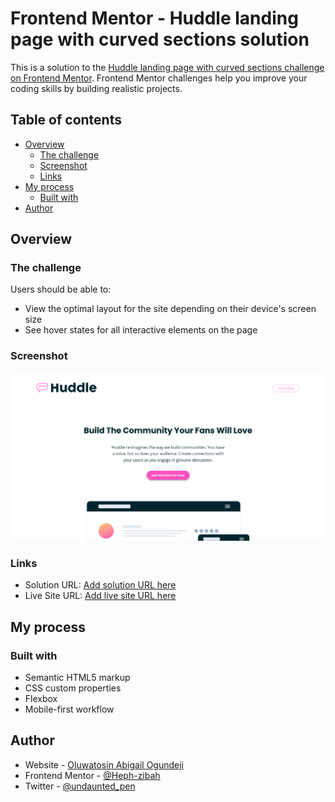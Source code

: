 # Frontend Mentor - Huddle landing page with curved sections solution

This is a solution to the [Huddle landing page with curved sections challenge on Frontend Mentor](https://www.frontendmentor.io/challenges/huddle-landing-page-with-curved-sections-5ca5ecd01e82137ec91a50f2). Frontend Mentor challenges help you improve your coding skills by building realistic projects.

## Table of contents

- [Overview](#overview)
  - [The challenge](#the-challenge)
  - [Screenshot](#screenshot)
  - [Links](#links)
- [My process](#my-process)
  - [Built with](#built-with)
- [Author](#author)

## Overview

### The challenge

Users should be able to:

- View the optimal layout for the site depending on their device's screen size
- See hover states for all interactive elements on the page

### Screenshot

![screenshot](./designs/screenshot.png)

### Links

- Solution URL: [Add solution URL here](https://www.frontendmentor.io/challenges/huddle-landing-page-with-curved-sections-5ca5ecd01e82137ec91a50f2/hub/responsive-landing-page-using-html-css-and-js-4XRppO2Dvv)
- Live Site URL: [Add live site URL here](https://huddle-landing-page-curve-frontend.netlify.app/)

## My process

### Built with

- Semantic HTML5 markup
- CSS custom properties
- Flexbox
- Mobile-first workflow

## Author

- Website - [Oluwatosin Abigail Ogundeji](https://medium.com/@oluwatosinhephzibah)
- Frontend Mentor - [@Heph-zibah](https://www.frontendmentor.io/profile/Heph-zibah)
- Twitter - [@undaunted_pen](https://www.twitter.com/undaunted_pen)
